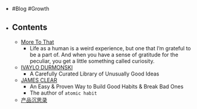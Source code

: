 - #Blog #Growth
- ## Contents
	- [More To That](https://moretothat.com/)
		- Life as a human is a weird experience, but one that I’m grateful to be a part of. And when you have a sense of gratitude for the peculiar, you get a little something called curiosity.
	- [IVAYLO DURMONSKI](https://durmonski.com/)
		- A Carefully Curated Library of Unusually Good Ideas
	- [JAMES CLEAR](https://jamesclear.com/)
		- An Easy & Proven Way to Build Good Habits & Break Bad Ones
		- The author of `atomic habit`
	- [产品沉思录](https://www.notion.so/4900d9878d7c4c3c974c46433d7d71a1?v=1d50c05a70144fbbaad2d62438da336e&p=88a04c1239764afe97777108b3ccd465&pm=s)